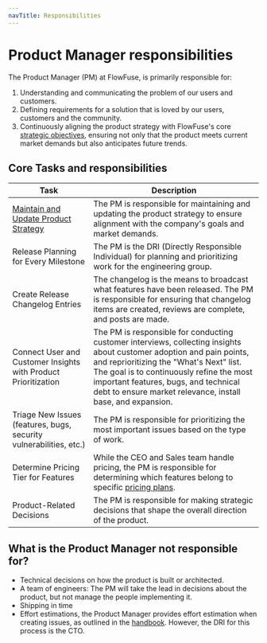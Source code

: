```yaml
---
navTitle: Responsibilities
---
```


# Product Manager responsibilities

The Product Manager (PM) at FlowFuse, is primarily responsible for:

1. Understanding and communicating the problem of our users and customers.
2. Defining requirements for a solution that is loved by our users, customers and the community.
3. Continuously aligning the product strategy with FlowFuse's core [strategic objectives](../company/strategy.md), ensuring not only that the product meets current market demands but also anticipates future trends.

## Core Tasks and responsibilities

| Task                                                           | Description                                                                                                                                                                                                                                                                                                     |
| -------------------------------------------------------------- | --------------------------------------------------------------------------------------------------------------------------------------------------------------------------------------------------------------------------------------------------------------------------------------------------------------- |
| [Maintain and Update Product Strategy](./strategy.md)          | The PM is responsible for maintaining and updating the product strategy to ensure alignment with the company's goals and market demands.                                                                                                                                                                       |
| Release Planning for Every Milestone                           | The PM is the DRI (Directly Responsible Individual) for planning and prioritizing work for the engineering group.                                                                                                                                                                                               |
| Create Release Changelog Entries                               | The changelog is the means to broadcast what features have been released. The PM is responsible for ensuring that changelog items are created, reviews are complete, and posts are made.                                                                                                                         |
| Connect User and Customer Insights with Product Prioritization | The PM is responsible for conducting customer interviews, collecting insights about customer adoption and pain points, and reprioritizing the "What's Next" list. The goal is to continuously refine the most important features, bugs, and technical debt to ensure market relevance, install base, and expansion. |
| Triage New Issues (features, bugs, security vulnerabilities, etc.) | The PM is responsible for prioritizing the most important issues based on the type of work.                                                                                                                                                                                                                   |
| Determine Pricing Tier for Features                            | While the CEO and Sales team handle pricing, the PM is responsible for determining which features belong to specific [pricing plans](./pricing.md#buyer-based-open-core-bboc-principle).                                                                                                                       |
| Product-Related Decisions                                      | The PM is responsible for making strategic decisions that shape the overall direction of the product.                                                                                                                                                                                                         |

## What is the Product Manager not responsible for?

- Technical decisions on how the product is built or architected. 
- A team of engineers: The PM will take the lead in decisions about the product, but not manage the people implementing it.
- Shipping in time
- Effort estimations, the Product Manager provides effort estimation when creating issues, as outlined in the [handbook](../development/releases/planning.md#effort-estimation). However, the DRI for this process is the CTO.
